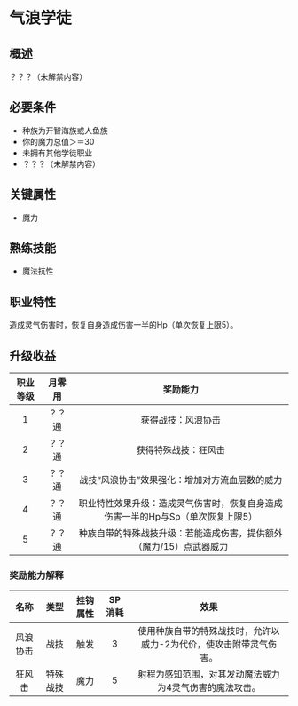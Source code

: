 # 气浪学徒

## 概述

？？？（未解禁内容）

## 必要条件

* 种族为开智海族或人鱼族
* 你的魔力总值＞＝30
* 未拥有其他学徒职业
* ？？？（未解禁内容）

## 关键属性

* 魔力

## 熟练技能
 
* 魔法抗性

## 职业特性

造成灵气伤害时，恢复自身造成伤害一半的Hp（单次恢复上限5）。

## 升级收益

职业等级|月零用|奖励能力
:--:|:--:|:--:
1|？？通|获得战技：风浪协击
2|？？通|获得特殊战技：狂风击
3|？？通|战技“风浪协击”效果强化：增加对方流血层数的威力
4|？？通|职业特性效果升级：造成灵气伤害时，恢复自身造成伤害一半的Hp与Sp（单次恢复上限5）
5|？？通|种族自带的特殊战技升级：若能造成伤害，提供额外（魔力/15）点武器威力

### 奖励能力解释

名称|类型|挂钩属性|SP消耗|效果
:--:|:--:|:--:|:--:|:--:
风浪协击|战技|触发|3|使用种族自带的特殊战技时，允许以威力-2为代价，使攻击附带灵气伤害。
狂风击|特殊战技|魔力|5|射程为感知范围，对其发动魔法威力为4灵气伤害的魔法攻击。
